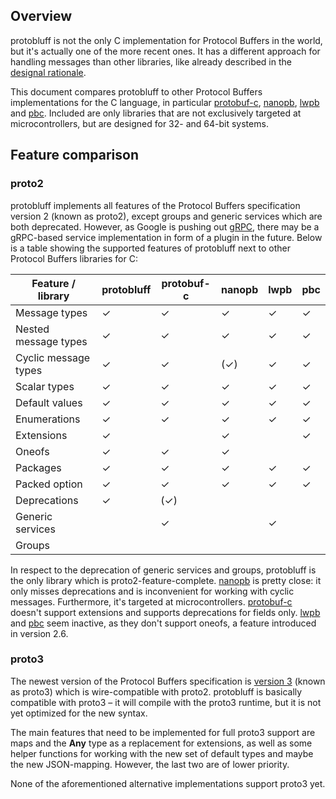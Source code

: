 ## Overview

protobluff is not the only C implementation for Protocol Buffers in the world,
but it's actually one of the more recent ones. It has a different approach for
handling messages than other libraries, like already described in the
[designal rationale](/design-rationale/).

This document compares protobluff to other Protocol Buffers implementations
for the C language, in particular [protobuf-c][], [nanopb][], [lwpb][] and
[pbc][]. Included are only libraries that are not exclusively targeted at
microcontrollers, but are designed for 32- and 64-bit systems.

## Feature comparison

### proto2

protobluff implements all features of the Protocol Buffers specification
version 2 (known as proto2), except groups and generic services which are both
deprecated. However, as Google is pushing out [gRPC][], there may be a
gRPC-based service implementation in form of a plugin in the future. Below is
a table showing the supported features of protobluff next to other Protocol
Buffers libraries for C:

| Feature / library    | protobluff | protobuf-c | nanopb  | lwpb | pbc |
|----------------------|------------|------------|---------|------|-----|
| Message types        | ✓          | ✓          | ✓       | ✓    | ✓   |
| Nested message types | ✓          | ✓          | ✓       | ✓    | ✓   |
| Cyclic message types | ✓          | ✓          | (✓)     | ✓    | ✓   |
| Scalar types         | ✓          | ✓          | ✓       | ✓    | ✓   |
| Default values       | ✓          | ✓          | ✓       | ✓    | ✓   |
| Enumerations         | ✓          | ✓          | ✓       | ✓    | ✓   |
| Extensions           | ✓          |            | ✓       |      | ✓   |
| Oneofs               | ✓          | ✓          | ✓       |      |     |
| Packages             | ✓          | ✓          | ✓       | ✓    | ✓   |
| Packed option        | ✓          | ✓          | ✓       | ✓    | ✓   |
| Deprecations         | ✓          | (✓)        |         |      |     |
| Generic services     |            | ✓          |         | ✓    |     |
| Groups               |            |            |         |      |     |

In respect to the deprecation of generic services and groups, protobluff is the
only library which is proto2-feature-complete. [nanopb][] is pretty close: it
only misses deprecations and is inconvenient for working with cyclic messages.
Furthermore, it's targeted at microcontrollers. [protobuf-c][] doesn't support
extensions and supports deprecations for fields only. [lwpb][] and [pbc][] seem
inactive, as they don't support oneofs, a feature introduced in version 2.6.

### proto3

The newest version of the Protocol Buffers specification is
[version 3][Protocol Buffers specification] (known as proto3) which is
wire-compatible with proto2. protobluff is basically compatible with proto3 –
it will compile with the proto3 runtime, but it is not yet optimized for the
new syntax.

The main features that need to be implemented for full proto3 support are
maps and the **Any** type as a replacement for extensions, as well as some
helper functions for working with the new set of default types and maybe the
new JSON-mapping. However, the last two are of lower priority.

None of the aforementioned alternative implementations support proto3 yet.

[protobuf-c]: https://github.com/protobuf-c/protobuf-c
[nanopb]: https://github.com/nanopb/nanopb
[lwpb]: https://github.com/acg/lwpb
[pbc]: https://github.com/cloudwu/pbc
[gRPC]: http://grpc.io
[Protocol Buffers specification]: https://developers.google.com/protocol-buffers/docs/proto3?hl=en